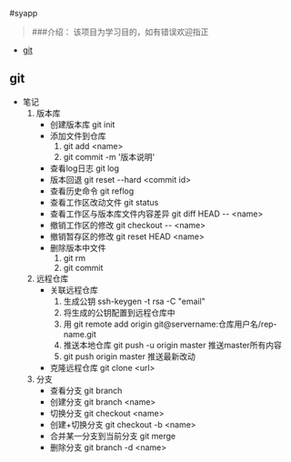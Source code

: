 #syapp
>###介绍：
    该项目为学习目的，如有错误欢迎指正
- [git](#git)

## git

- 笔记
    1. 版本库
        - 创建版本库 git init
        - 添加文件到仓库 
            1. git add \<name>
            2. git commit -m '版本说明'
        - 查看log日志 git log
        - 版本回退 git reset --hard \<commit id>
        - 查看历史命令 git reflog
        - 查看工作区改动文件 git status
        - 查看工作区与版本库文件内容差异 git diff HEAD -- \<name>
        - 撤销工作区的修改 git checkout -- \<name>
        - 撤销暂存区的修改 git reset HEAD \<name>
        - 删除版本中文件
            1. git rm
            2. git commit
    1. 远程仓库
        - 关联远程仓库
            1. 生成公钥 ssh-keygen -t rsa -C "email"
            1. 将生成的公钥配置到远程仓库中
            1. 用 git remote add origin git@servername:仓库用户名/rep-name.git
            1. 推送本地仓库 git push -u origin master 推送master所有内容
            1. git push origin master 推送最新改动
        - 克隆远程仓库 git clone \<url>
    1. 分支
        - 查看分支 git branch
        - 创建分支 git branch \<name>
        - 切换分支 git checkout \<name>
        - 创建+切换分支 git checkout -b \<name>
        - 合并某一分支到当前分支 git merge <name>
        - 删除分支 git branch -d \<name> 
            
  
        
